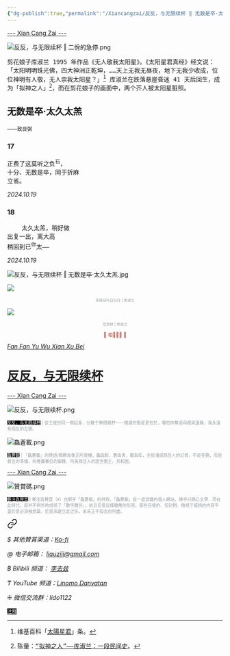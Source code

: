 ```yaml
---
{"dg-publish":true,"permalink":"/Xiancangzai/反反，与无限续杯 ‖ 无数是卒·太久太羔/","tags":["李去兹","良弼","反反与无限续杯","库淑兰","剪纸","道教"],"created":"2024-10-19T23:33:50.091+08:00"}
---
```



<div class="splitline"><a href="https://www.xiancangzai.com/">--- Xian Cang Zai ---</a></div>

![反反，与无限续杯 ‖ 二佾的急停.png](/img/user/%E9%99%84%E4%BB%B6/%E9%99%84%E4%BB%B62024/%E5%8F%8D%E5%8F%8D%EF%BC%8C%E4%B8%8E%E6%97%A0%E9%99%90%E7%BB%AD%E6%9D%AF%20%E2%80%96%20%E4%BA%8C%E4%BD%BE%E7%9A%84%E6%80%A5%E5%81%9C.png)

<samp>剪花娘子库淑兰 1995 年作品《无人敬我太阳星》。《太阳星君真经》经文说：「太阳明明珠光佛，四大神洲正乾坤，……天上无我无昼夜，地下无我少收成，位位神明有人敬，无人崇我太阳星？」[^1] 库淑兰在跌落悬崖昏迷 41 天后回生，成为「拟神之人」[^2]，而在剪花娘子的画面中，两个芥人被太阳星脏照。</samp>

## 无数是卒·太久太羔

<small>——致良弼</small>

### 17

<pre>
正费了这莫听之负<sup>石</sup>，
十分、无数是卒，同于折麻
立省。
</pre>

<cite>2024.10.19</cite>

### 18

<pre>
    太久太羔，稍好做
出复一出，离大高
稍回到已<sup>你</sup>太——
</pre>

<cite>2024.10.19</cite>

<div class="spacer"></div>

![反反，与无限续杯 ‖ 无数是卒·太久太羔.jpg](/img/user/%E9%99%84%E4%BB%B6/%E9%99%84%E4%BB%B62024/%E5%8F%8D%E5%8F%8D%EF%BC%8C%E4%B8%8E%E6%97%A0%E9%99%90%E7%BB%AD%E6%9D%AF%20%E2%80%96%20%E6%97%A0%E6%95%B0%E6%98%AF%E5%8D%92%C2%B7%E5%A4%AA%E4%B9%85%E5%A4%AA%E7%BE%94.jpg)

<div class="spacer"></div>

![](https://pic1.zhimg.com/80/v2-c219d282aa386a266718819e10724480_1440w.webp)

<p style="text-align:center;color:#999ea2;font-size:0.6em;">青枝绿叶白牡丹 | 库淑兰</p>

<div class="spacer"></div>

![](https://picx.zhimg.com/80/v2-d82c26a76078c6b37fab020f4cca4c57_1440w.webp)

<p style="text-align:center;color:#999ea2;font-size:0.6em;">空空树 | 库淑兰</p>

<div class="spacer"></div>

<p style="text-align:center;color:#B54434;font-size:0.8em;">▮ 相𨳹󾗖􁴆 ▮</p>

<div class="header-container">
    <div class="triangle"></div>
    <div class="collect-media" style="background-image: url('https://www.xiancangzai.com/img/user/%E9%99%84%E4%BB%B6/%E9%99%84%E4%BB%B62024/%E5%8F%8D%E5%8F%8D%EF%BC%8C%E4%B8%8E%E6%97%A0%E9%99%90%E7%BB%AD%E6%9D%AF.png');">
        <a href="https://www.xiancangzai.com/Xiancangzai/%E5%8D%8A%E6%AF%8F%E8%A7%A3/" class="ncard-link"></a>
        <div class="collect-text">
            <a href="https://www.xiancangzai.com/Xiancangzai/%E5%8F%8D%E5%8F%8D%EF%BC%8C%E4%B8%8E%E6%97%A0%E9%99%90%E7%BB%AD%E6%9D%AF/">
                <cite>Fan Fan Yu Wu Xian Xu Bei</cite>
                <h1>反反，与无限续杯</h1>
            </a>
        </div>
    </div>
</div>

<div class="splitline"><a href="https://www.xiancangzai.com/">--- Xian Cang Zai ---</a></div>

![反反，与无限续杯.png](/img/user/%E9%99%84%E4%BB%B6/%E9%99%84%E4%BB%B62024/%E5%8F%8D%E5%8F%8D%EF%BC%8C%E4%B8%8E%E6%97%A0%E9%99%90%E7%BB%AD%E6%9D%AF.png)

<p style="font-size:0.7em; color:#999ea2"><ins style="font-size:1em;background: black;color:white">反反，与无限续杯</ins> | 從王座的同一側起身，分散于無限續杯——閱讀的衛星更在於，哪怕你奪過母親與邊緣，我永遠有相反的左側。</p>

![鱻蒼載.png](/img/user/%E9%99%84%E4%BB%B6/%E9%99%84%E4%BB%B62024/%E9%B1%BB%E8%92%BC%E8%BC%89.png)

<p style="font-size:0.7em; color:#999ea2"><ins style="font-size:1em;background: black;color:white">鱻蒼載</ins> | 「鱻蒼載」的隱語/鴘轉為魯迅所發機，鱻與新，蒼與青，載與年，全是潘諾西亞人的幻覺，不是任務，而是悬亙的準備，向著彌賽亞的腳踵、阿美西亞人的語言僭主、共和囻。</p>

<div class="splitline"><a href="https://www.xiancangzai.com/">--- Xian Cang Zai ---</a></div>

![贊賞碼.png](/img/user/%E9%99%84%E4%BB%B6/%E9%99%84%E4%BB%B62024/%E8%B4%8A%E8%B3%9E%E7%A2%BC.png)

<p style="font-size:0.7em; color:#999ea2"><ins style="font-size:1em;background: black;color:white">眷注與贊賞</ins> | 眷注與贊賞（¥）也關乎「鱻蒼載」的持存，「鱻蒼載」是一處游離的個人網站，幾乎只關心文學，而在此時代，卻并不例外地成爲了「數字難民」，姑且忍受這樣驕稚的形容。那些自便的、但封閉、敞視于威柄的内容平臺於是必須被放棄，於是來建立此迂折，未來正不知去向何處。</p>


<div class="transclusion internal-embed is-loaded"><a class="markdown-embed-link" href="/xiancangzai/link-tree/" aria-label="Open link"><svg xmlns="http://www.w3.org/2000/svg" width="24" height="24" viewBox="0 0 24 24" fill="none" stroke="currentColor" stroke-width="2" stroke-linecap="round" stroke-linejoin="round" class="svg-icon lucide-link"><path d="M10 13a5 5 0 0 0 7.54.54l3-3a5 5 0 0 0-7.07-7.07l-1.72 1.71"></path><path d="M14 11a5 5 0 0 0-7.54-.54l-3 3a5 5 0 0 0 7.07 7.07l1.71-1.71"></path></svg></a><div class="markdown-embed">





<cite>$ 其他贊賞渠道：[Ko-fi](https://ko-fi.com/xiancangzai)</cite>

<cite>@ 电子邮箱： liquziii@gmail.com </cite>

<cite>฿ Bilibili 频道： [李去兹](https://space.bilibili.com/1676863200)</cite>

<cite>₸ YouTube 频道：[Linomo Danvatan](http://www.youtube.com/@LinomoDanvatan) </cite>

<cite>⁜ 微信交流群：lido1122</cite>


</div></div>


<ins style="font-size:0.8em;background: black;color:white">注释</ins>

[^1]: <samp>维基百科「[太陽星君](https://zh.wikipedia.org/w/index.php?title=%E5%A4%AA%E9%99%BD%E6%98%9F%E5%90%9B&oldid=83735117)」条。</samp>
[^2]: <samp>陈量：[“拟神之人”——库淑兰：一段民间史](https://mp.weixin.qq.com/s/BkABCqTUjaw2CW38buMyvw)。</samp>

